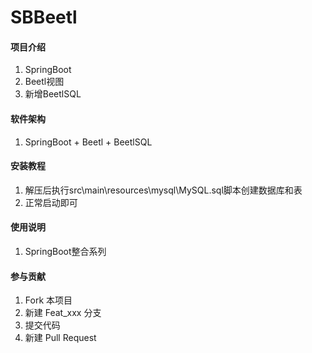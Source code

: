 # SBBeetl

#### 项目介绍

1. SpringBoot
2. Beetl视图
3. 新增BeetlSQL

#### 软件架构

1. SpringBoot + Beetl + BeetlSQL

#### 安装教程

1. 解压后执行src\main\resources\mysql\MySQL.sql脚本创建数据库和表
2. 正常启动即可

#### 使用说明

1. SpringBoot整合系列

#### 参与贡献

1. Fork 本项目
2. 新建 Feat_xxx 分支
3. 提交代码
4. 新建 Pull Request
